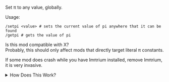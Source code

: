 Set π to any value, globally.

Usage: 
```
/setpi <value> # sets the current value of pi anywhere that it can be found
/getpi # gets the value of pi
```

Is this mod compatible with X?<br>
Probably, this should only affect mods that directly target literal π constants.


If some mod does crash while you have Imπrium installed, remove Imπrium, it is very invasive.


<details>
<summary>How Does This Work?</summary>

In simple terms, every time some code is loaded into the game it scans everything in that code for literal representations of π, half π, quarter π, 2x π (aka Tau), negative π, etc. It replaces it with a reference that can be set via `/setpi`, allowing you to change the value of π everywhere, including in other mods.

Yes, this is invasive, and yes this may break other mods, no there is no other way to do this. 

</details>

